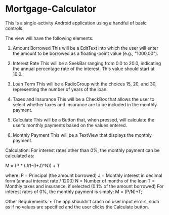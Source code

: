 # Mortgage-Calculator

This is a single-activity Android application using a handful of basic controls. 

The view will have the following elements:

1) Amount Borrowed
This will be a EditText into which the user will enter the amount to be borrowed as a floating-point value (e.g., “1000.00”).

2) Interest Rate
This will be a SeekBar ranging from 0.0 to 20.0, indicating the annual percentage rate of the interest. This value
should start at 10.0.

3) Loan Term
This will be a RadioGroup with the choices 15, 20, and 30, representing the number of years of the loan.

4) Taxes and Insurance
This will be a CheckBox that allows the user to select whether taxes and insurance are to be included in the
monthly payment.

5) Calculate
This will be a Button that, when pressed, will calculate the user’s monthly payments based on the values entered.

6) Monthly Payment
This will be a TextView that displays the monthly payment.

Calculation:
For interest rates other than 0%, the monthly payment can be calculated as:

M = (P * (J/1-(I+J)^N)) + T

where:
P = Principal (the amount borrowed)
J = Monthly interest in decimal form (annual interest rate / 1200) 
N = Number of months of the loan
T = Monthly taxes and insurance, if selected (0.1% of the amount borrowed) For interest rates of 0%, the
monthly payment is simply:
M = (P/N)+T;

Other Requirements:
• The app shouldn't crash on user input errors, such as if no values are specified and the user clicks
the Calculate button.

















